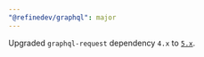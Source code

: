 ```yaml
---
"@refinedev/graphql": major
---
```


Upgraded `graphql-request` dependency `4.x` to [`5.x`](https://github.com/jasonkuhrt/graphql-request/releases/tag/5.0.0).
